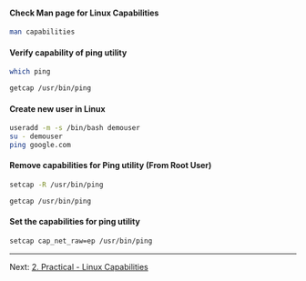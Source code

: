 
#### Check Man page for Linux Capabilities
```sh
man capabilities
```
#### Verify capability of ping utility
```sh
which ping

getcap /usr/bin/ping
```
#### Create new user in Linux

```sh
useradd -m -s /bin/bash demouser
su - demouser
ping google.com
```

#### Remove capabilities for Ping utility (From Root User)
```sh
setcap -R /usr/bin/ping

getcap /usr/bin/ping
```
#### Set the capabilities for ping utility 
```sh
setcap cap_net_raw=ep /usr/bin/ping
```

---

Next: [2. Practical - Linux Capabilities](capabilities-practical.md)
